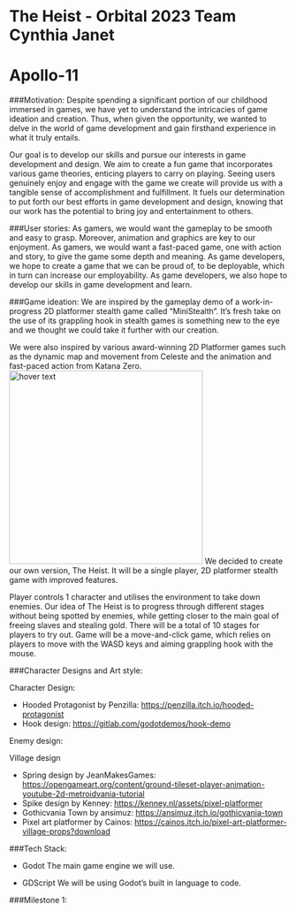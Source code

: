 # The Heist - Orbital 2023 Team Cynthia Janet

# Apollo-11

###Motivation:
Despite spending a significant portion of our childhood immersed in games, we have yet to understand the intricacies of game ideation and creation. Thus, when given the opportunity, we wanted to delve in the world of game development and gain firsthand experience in what it truly entails. 

Our goal is to develop our skills and pursue our interests in game development and design. We aim to create a fun game that incorporates various game theories, enticing players to carry on playing. Seeing users genuinely enjoy and engage with the game we create will provide us with a tangible sense of accomplishment and fulfillment. It fuels our determination to put forth our best efforts in game development and design, knowing that our work has the potential to bring joy and entertainment to others.

###User stories:
As gamers, we would want the gameplay to be smooth and easy to grasp. Moreover, animation and graphics are key to our enjoyment.
As gamers, we would want a fast-paced game, one with action and story, to give the game some depth and meaning.
As game developers, we hope to create a game that we can be proud of, to be deployable, which in turn can increase our employability.
As game developers, we also hope to develop our skills in game development and learn. 



###Game ideation:
We are inspired by the gameplay demo of a work-in-progress 2D platformer stealth game called “MiniStealth”. It’s fresh take on the use of its grappling hook in stealth games is something new to the eye and we thought we could take it further with our creation. 



We were also inspired by various award-winning 2D Platformer games such as the dynamic map and movement from Celeste and the animation and fast-paced action from Katana Zero.
 <img src = "https://fs-prod-cdn.nintendo-europe.com/media/images/06_screenshots/games_5/nintendo_switch_download_software_2/nswitchds_katanazero/NSwitchDS_KatanaZero_04.jpg" width="350" title="hover text">
We decided to create our own version, The Heist. It will be a single player, 2D platformer stealth game with improved features.

Player controls 1 character and utilises the environment to take down enemies. Our idea of The Heist is to progress through different stages without being spotted by enemies, while getting closer to the main goal of freeing slaves and stealing gold. There will be a total of 10 stages for players to try out. Game will be a move-and-click game, which relies on players to move with the WASD keys and aiming grappling hook with the mouse.


###Character Designs and Art style:

Character Design: 
- Hooded Protagonist by Penzilla: https://penzilla.itch.io/hooded-protagonist
- Hook design: https://gitlab.com/godotdemos/hook-demo 

Enemy design: 

Village design
- Spring design by JeanMakesGames: https://opengameart.org/content/ground-tileset-player-animation-youtube-2d-metroidvania-tutorial 
- Spike design by Kenney: https://kenney.nl/assets/pixel-platformer 
- Gothicvania Town by ansimuz: https://ansimuz.itch.io/gothicvania-town
- Pixel art platformer by Cainos: https://cainos.itch.io/pixel-art-platformer-village-props?download 

###Tech Stack:


- Godot
The main game engine we will use.

- GDScript
We will be using Godot’s built in language to code.

###Milestone 1:

